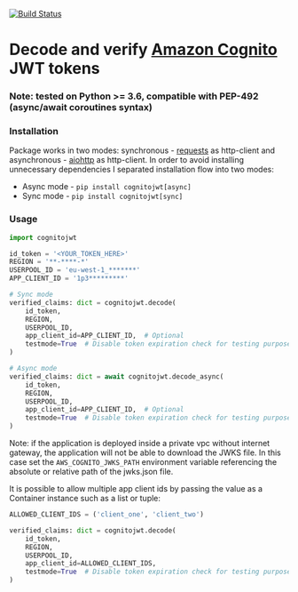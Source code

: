 [![Build Status](https://travis-ci.org/borisrozumnuk/cognitojwt.svg?branch=master)](https://travis-ci.org/borisrozumnuk/cognitojwt)

# Decode and verify [Amazon Cognito](https://aws.amazon.com/cognito/) JWT tokens

### Note: tested on Python >= 3.6, compatible with PEP-492 (async/await coroutines syntax)

### Installation

Package works in two modes: synchronous - [requests](https://github.com/requests/requests) as http-client and asynchronous - [aiohttp](https://github.com/aio-libs/aiohttp) as http-client.
In order to avoid installing unnecessary dependencies I separated installation flow into two modes:

* Async mode - `pip install cognitojwt[async]`
* Sync mode - `pip install cognitojwt[sync]`

### Usage

```python
import cognitojwt

id_token = '<YOUR_TOKEN_HERE>'
REGION = '**-****-*'
USERPOOL_ID = 'eu-west-1_*******'
APP_CLIENT_ID = '1p3*********'

# Sync mode
verified_claims: dict = cognitojwt.decode(
    id_token,
    REGION,
    USERPOOL_ID,
    app_client_id=APP_CLIENT_ID,  # Optional
    testmode=True  # Disable token expiration check for testing purposes
)

# Async mode
verified_claims: dict = await cognitojwt.decode_async(
    id_token,
    REGION,
    USERPOOL_ID,
    app_client_id=APP_CLIENT_ID,  # Optional
    testmode=True  # Disable token expiration check for testing purposes
)

```

Note: if the application is deployed inside a private vpc without internet gateway, the application will not be able to download the JWKS file.
In this case set the `AWS_COGNITO_JWKS_PATH` environment variable referencing the absolute or relative path of the jwks.json file.

It is possible to allow multiple app client ids by passing the value as a Container instance such as a list or tuple:
```python
ALLOWED_CLIENT_IDS = ('client_one', 'client_two')

verified_claims: dict = cognitojwt.decode(
    id_token,
    REGION,
    USERPOOL_ID,
    app_client_id=ALLOWED_CLIENT_IDS,
    testmode=True  # Disable token expiration check for testing purposes
)
```
